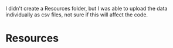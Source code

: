 I didn't create a Resources folder, but I was able to upload the data individually as csv files, not sure if this will affect the code.
# Resources

